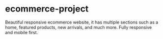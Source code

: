 # ecommerce-project
Beautiful responsive ecommerce website, it has multiple sections such as a home, featured products, new arrivals, and much more. Fully responsive and mobile first.
